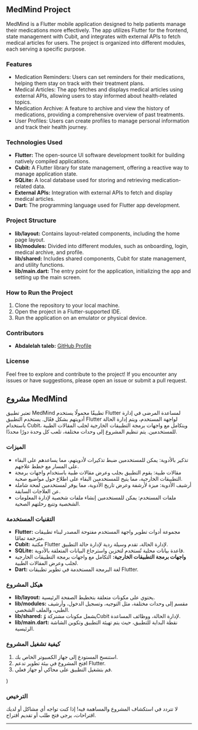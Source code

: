 ## MedMind Project

MedMind is a Flutter mobile application designed to help patients manage their medications more effectively. The app utilizes Flutter for the frontend, state management with Cubit, and integrates with external APIs to fetch medical articles for users. The project is organized into different modules, each serving a specific purpose.

### Features

- Medication Reminders: Users can set reminders for their medications, helping them stay on track with their treatment plans.
- Medical Articles: The app fetches and displays medical articles using external APIs, allowing users to stay informed about health-related topics.
- Medication Archive: A feature to archive and view the history of medications, providing a comprehensive overview of past treatments.
- User Profiles: Users can create profiles to manage personal information and track their health journey.

### Technologies Used

- **Flutter:** The open-source UI software development toolkit for building natively compiled applications.
- **Cubit:** A Flutter library for state management, offering a reactive way to manage application state.
- **SQLite:** A local database used for storing and retrieving medication-related data.
- **External APIs:** Integration with external APIs to fetch and display medical articles.
- **Dart:** The programming language used for Flutter app development.

### Project Structure

- **lib/layout:** Contains layout-related components, including the home page layout.
- **lib/modules:** Divided into different modules, such as onboarding, login, medical archive, and profile.
- **lib/shared:** Includes shared components, Cubit for state management, and utility functions.
- **lib/main.dart:** The entry point for the application, initializing the app and setting up the main screen.

### How to Run the Project

1. Clone the repository to your local machine.
2. Open the project in a Flutter-supported IDE.
3. Run the application on an emulator or physical device.

### Contributors

- **Abdalelah taleb:** [GitHub Profile](https://github.com/abdalelah1)

### License
Feel free to explore and contribute to the project! If you encounter any issues or have suggestions, please open an issue or submit a pull request.
## مشروع MedMind

تعتبر تطبيق MedMind تطبيقًا محمولًا يستخدم Flutter لمساعدة المرضى في إدارة أدويتهم بشكل فعّال. يستخدم التطبيق Flutter لواجهة المستخدم، ويتم إدارة الحالة باستخدام Cubit، ويتكامل مع واجهات برمجة التطبيقات الخارجية لجلب المقالات الطبية للمستخدمين. يتم تنظيم المشروع إلى وحدات مختلفة، تلعب كل وحدة دورًا محددًا.

### الميزات

- تذكير بالأدوية: يمكن للمستخدمين ضبط تذكيرات لأدويتهم، مما يساعدهم على البقاء على المسار مع خطط علاجهم.
- مقالات طبية: يقوم التطبيق بجلب وعرض مقالات طبية باستخدام واجهات برمجة التطبيقات الخارجية، مما يتيح للمستخدمين البقاء على اطلاع حول مواضيع صحية.
- أرشيف الأدوية: ميزة لأرشفة وعرض تاريخ الأدوية، مما يوفر لمستخدمين لمحة شاملة عن العلاجات السابقة.
- ملفات المستخدم: يمكن للمستخدمين إنشاء ملفات شخصية لإدارة المعلومات الشخصية وتتبع رحلتهم الصحية.

### التقنيات المستخدمة

- **Flutter:** مجموعة أدوات تطوير واجهة المستخدم مفتوحة المصدر لبناء تطبيقات مترجمة تمامًا.
- **Cubit:** مكتبة Flutter لإدارة الحالة، تقدم وسيلة ردية لإدارة حالة التطبيق.
- **SQLite:** قاعدة بيانات محلية تُستخدم لتخزين واسترجاع البيانات المتعلقة بالأدوية.
- **واجهات برمجة التطبيقات الخارجية:** التكامل مع واجهات برمجة التطبيقات الخارجية لجلب وعرض المقالات الطبية.
- **Dart:** لغة البرمجة المستخدمة في تطوير تطبيقات Flutter.

### هيكل المشروع

- **lib/layout:** يحتوي على مكونات متعلقة بتخطيط الصفحة الرئيسية.
- **lib/modules:** مقسم إلى وحدات مختلفة، مثل التوجيه، وتسجيل الدخول، وأرشيف الطبي، والملف الشخصي.
- **lib/shared:** يشمل مكونات مشتركة وٌCubit لإدارة الحالة، ووظائف المساعدة.
- **lib/main.dart:** نقطة البداية للتطبيق، حيث يتم تهيئة التطبيق وتكوين الشاشة الرئيسية.

### كيفية تشغيل المشروع

1. استنسخ المستودع إلى جهاز الكمبيوتر الخاص بك.
2. افتح المشروع في بيئة تطوير تدعم Flutter.
3. قم بتشغيل التطبيق على محاكي أو جهاز فعلي.

)

### الترخيص


لا تتردد في استكشاف المشروع والمساهمة فيه! إذا كنت تواجه أي مشاكل أو لديك اقتراحات، يرجى فتح طلب أو تقديم اقتراح. 

---

